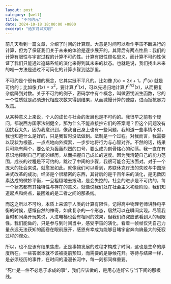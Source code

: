 ```yaml
---
layout: post
category: [well]
title: "不可约元"
date: 2024-10-18 18:00:00 +0800
excerpt: "给岁月以文明"
---
```


前几天看到一篇文章，介绍了时间的计算观。大意是时间可以看作宇宙不断进行的计算，但为了保证我们关于未来的体验是逐步展开的，其背后有两点性质：我们的计算有限性与宇宙过程的计算不可约性。计算有限性顾名思义，而计算不可约性保证了我们只能通过追踪系统的演化来得到其未来的状态。也就是说，我们找出未来的唯一方法是通过不可简化的计算步骤到达那里。

不可约是个很有趣的概念，它其实挺不平凡的。比如像 $f(x)=2x+1$，$f^n(x)$ 就是可约的；比如像 $f(x)=x^2$，要计算 $f^n(x)$，可以先递归地计算 $f^{n//2}(x)$，从而把复杂度降到对数。关于不可约的例子，密码学中有个概念，叫做密钥派生函数，它的一个性质就是必须迭代相应次数来得到结果，从而减慢计算的速度，进而抵抗暴力攻击。

从某种意义上来说，个人的成长与社会的发展也是不可约的。我很早之前有个疑问，都说西方国家法制健全，那为什么不能直接抄它们的答案呢？但这个问题没有困扰我太久，因为我意识到，像我自己身上也有一些问题，我知道一些事情不对，我也知道什么是好的，只是我暂时没法做到。法制是一个过程。对我而言，我需要以现状为根基，一点点地向外探索，一步步地将行为与心智对齐。不然的话，结果只可能有两个，要么沦为轰轰烈烈的口号，要么成为刻骨铭心的动荡。我一直在有意识地控制自己可能的经历，从而把握自己成长的速度。因为我清楚自己的能力范围，成长的过程是不可约的，跳过了中间的步骤，我很可能会无法面对。对于一个庞大的社会来说，就愈发如此。就像我们可以看到，苏联休克疗法的失败与中国渐进式改革的成功。经济是个很精密的东西，其背后的是千百年来的演化，是无数因素达成的微妙平衡，一旦粗糙地去拨动，是会失控的。社会的进步是不可约的，每一个状态都有其独特性与存在的意义。就像说我们处在社会主义初级阶段，我们知道起点和终点，最困难的是二者之间的那条线。

而这之所以不可约，本质上来源于人类的计算有限性。记得高中物理老师讲静电平衡的时候，感慨自然的神奇，如此复杂的一个形态，居然可以在瞬间实现。尽管我当时和同桌开玩笑说，人进电梯也会有相同的效果，但我们终究应该看到人的局限性。我们能做的，只是参与到时间当中，感受宇宙的演化，看着一帧帧仅凭自己力量永远无法获知的画卷在眼前展开，感恩有幸成为能够目睹宇宙奔向熵最大的死寂过程的观众。

所以，也不应该有结果焦虑，正是事物发展的过程才构成了时间，这也是生命的厚度所在。一些答案本就不该被提前预知，而需要的是静候花开。等待与结果一样，是必须经历的事件，在时间的漫漫长河中，每一刻都同样重要。

“死亡是一件不必急于求成的事”，我们应该做的，是用心连好它与当下间的那根线。